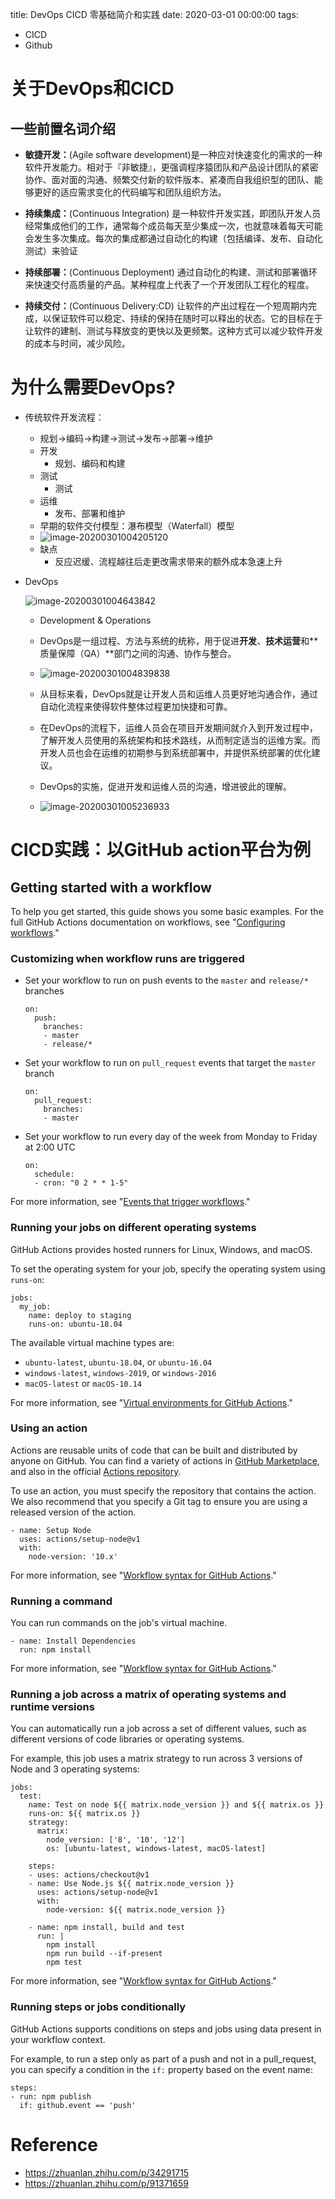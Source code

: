 title: DevOps CICD 零基础简介和实践
date: 2020-03-01 00:00:00
tags: 
- CICD
- Github

# 关于DevOps和CICD

## 一些前置名词介绍

* **敏捷开发：**(Agile software development)是一种应对快速变化的需求的一种软件开发能力。相对于『非敏捷』，更强调程序猿团队和产品设计团队的紧密协作、面对面的沟通、频繁交付新的软件版本、紧凑而自我组织型的团队、能够更好的适应需求变化的代码编写和团队组织方法。

* **持续集成：**(Continuous Integration) 是一种软件开发实践，即团队开发人员经常集成他们的工作，通常每个成员每天至少集成一次，也就意味着每天可能会发生多次集成。每次的集成都通过自动化的构建（包括编译、发布、自动化测试）来验证

* **持续部署：**(Continuous Deployment) 通过自动化的构建、测试和部署循环来快速交付高质量的产品。某种程度上代表了一个开发团队工程化的程度。

* **持续交付：**(Continuous Delivery:CD) 让软件的产出过程在一个短周期内完成，以保证软件可以稳定、持续的保持在随时可以释出的状态。它的目标在于让软件的建制、测试与释放变的更快以及更频繁。这种方式可以减少软件开发的成本与时间，减少风险。

# 为什么需要DevOps?

* 传统软件开发流程：
  * 规划→编码→构建→测试→发布→部署→维护
  * 开发
    * 规划、编码和构建
  * 测试
    * 测试
  * 运维
    * 发布、部署和维护
  * 早期的软件交付模型：瀑布模型（Waterfall）模型
  * ![image-20200301004205120](cicd/image-20200301004205120.png)
  * 缺点
    * 反应迟缓、流程越往后走更改需求带来的额外成本急速上升

* DevOps

  ![image-20200301004643842](cicd/image-20200301004643842.png)

  * Development & Operations
  * DevOps是一组过程、方法与系统的统称，用于促进**开发**、**技术运营**和**质量保障（QA）**部门之间的沟通、协作与整合。
  * ![image-20200301004839838](cicd/image-20200301004839838.png)

  * 从目标来看，DevOps就是让开发人员和运维人员更好地沟通合作，通过自动化流程来使得软件整体过程更加快捷和可靠。

  * 在DevOps的流程下，运维人员会在项目开发期间就介入到开发过程中，了解开发人员使用的系统架构和技术路线，从而制定适当的运维方案。而开发人员也会在运维的初期参与到系统部署中，并提供系统部署的优化建议。

  * DevOps的实施，促进开发和运维人员的沟通，增进彼此的理解。

  * ![image-20200301005236933](cicd/image-20200301005236933.png)

    

    

# CICD实践：以GitHub action平台为例

## Getting started with a workflow

To help you get started, this guide shows you some basic examples. For the full GitHub Actions documentation on workflows, see "[Configuring workflows](https://help.github.com/articles/configuring-workflows)."

### Customizing when workflow runs are triggered

- Set your workflow to run on push events to the `master` and `release/*` branches

  ```
  on:
    push:
      branches:
      - master
      - release/*
  ```

- Set your workflow to run on `pull_request` events that target the `master` branch

  ```
  on:
    pull_request:
      branches:
      - master
  ```

- Set your workflow to run every day of the week from Monday to Friday at 2:00 UTC

  ```
  on:
    schedule:
    - cron: "0 2 * * 1-5"
  ```

For more information, see "[Events that trigger workflows](https://help.github.com/articles/events-that-trigger-workflows)."

### Running your jobs on different operating systems

GitHub Actions provides hosted runners for Linux, Windows, and macOS.

To set the operating system for your job, specify the operating system using `runs-on`:

```
jobs:
  my_job:
    name: deploy to staging
    runs-on: ubuntu-18.04
```

The available virtual machine types are:

- `ubuntu-latest`, `ubuntu-18.04`, or `ubuntu-16.04`
- `windows-latest`, `windows-2019`, or `windows-2016`
- `macOS-latest` or `macOS-10.14`

For more information, see "[Virtual environments for GitHub Actions](https://help.github.com/articles/virtual-environments-for-github-actions)."

### Using an action

Actions are reusable units of code that can be built and distributed by anyone on GitHub. You can find a variety of actions in [GitHub Marketplace](https://github.com/marketplace?type=actions), and also in the official [Actions repository](https://github.com/actions/).

To use an action, you must specify the repository that contains the action. We also recommend that you specify a Git tag to ensure you are using a released version of the action.

```
- name: Setup Node
  uses: actions/setup-node@v1
  with:
    node-version: '10.x'
```

For more information, see "[Workflow syntax for GitHub Actions](https://help.github.com/articles/workflow-syntax-for-github-actions#jobsjob_idstepsuses)."

### Running a command

You can run commands on the job's virtual machine.

```
- name: Install Dependencies
  run: npm install
```

For more information, see "[Workflow syntax for GitHub Actions](https://help.github.com/articles/workflow-syntax-for-github-actions#jobsjob_idstepsrun)."

### Running a job across a matrix of operating systems and runtime versions

You can automatically run a job across a set of different values, such as different versions of code libraries or operating systems.

For example, this job uses a matrix strategy to run across 3 versions of Node and 3 operating systems:

```
jobs:
  test:
    name: Test on node ${{ matrix.node_version }} and ${{ matrix.os }}
    runs-on: ${{ matrix.os }}
    strategy:
      matrix:
        node_version: ['8', '10', '12']
        os: [ubuntu-latest, windows-latest, macOS-latest]

    steps:
    - uses: actions/checkout@v1
    - name: Use Node.js ${{ matrix.node_version }}
      uses: actions/setup-node@v1
      with:
        node-version: ${{ matrix.node_version }}

    - name: npm install, build and test
      run: |
        npm install
        npm run build --if-present
        npm test
```

For more information, see "[Workflow syntax for GitHub Actions](https://help.github.com/articles/workflow-syntax-for-github-actions#jobsjob_idstrategy)."

### Running steps or jobs conditionally

GitHub Actions supports conditions on steps and jobs using data present in your workflow context.

For example, to run a step only as part of a push and not in a pull_request, you can specify a condition in the `if:` property based on the event name:

```
steps:
- run: npm publish
  if: github.event == 'push'
```

# Reference

* https://zhuanlan.zhihu.com/p/34291715
* https://zhuanlan.zhihu.com/p/91371659

